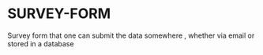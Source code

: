 # SURVEY-FORM
Survey form that one can submit the data somewhere , whether via email or stored in a database
